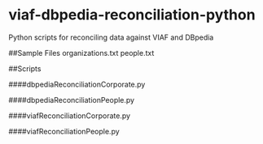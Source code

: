 # viaf-dbpedia-reconciliation-python
Python scripts for reconciling data against VIAF and DBpedia

##Sample Files
organizations.txt
people.txt

##Scripts

####dbpediaReconciliationCorporate.py	

####dbpediaReconciliationPeople.py	

####viafReconciliationCorporate.py

####viafReconciliationPeople.py
